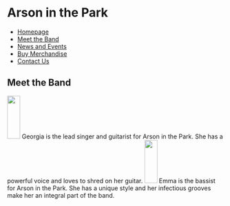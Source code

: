 # Arson in the Park
- [Homepage](index.md)
- [Meet the Band](MeetTheBand.md)
- [News and Events](NewsAndEvents.md)
- [Buy Merchandise](BuyMerchandise.md)
- [Contact Us](ContactUs.md)

## Meet the Band
<img src="https://i.postimg.cc/RCjLQhR8/Untitled-design.png"  width="30" height="100">
Georgia is the lead singer and guitarist for Arson in the Park. She has a powerful voice and loves to shred on her guitar.
<img src="https://i.postimg.cc/4N6V65n7/Untitled-design-1.png"  width="30" height="100">
Emma is the bassist for Arson in the Park. She has a unique style and her infectious grooves make her an integral part of the band.

